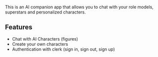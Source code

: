 This is an AI companion app that allows you to chat with your role models, superstars and personalized characters.

## Features

-  Chat with AI Characters (figures)
-  Create your own characters
-  Authentication with clerk (sign in, sign out, sign up)

